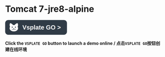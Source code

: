 # Tomcat 7-jre8-alpine

<a href="https://www.vsplate.com/?docker-compose=https://github.com/vsplate/dcenvs/tomcat/7-jre8-alpine"><img alt="VSPLATE GO" src="https://raw.githubusercontent.com/vsplate/images/master/vsgo_btn.png" width="200px"></a>

**Click the `VSPLATE GO` button to launch a demo online / 点击`VSPLATE GO`按钮创建在线环境**